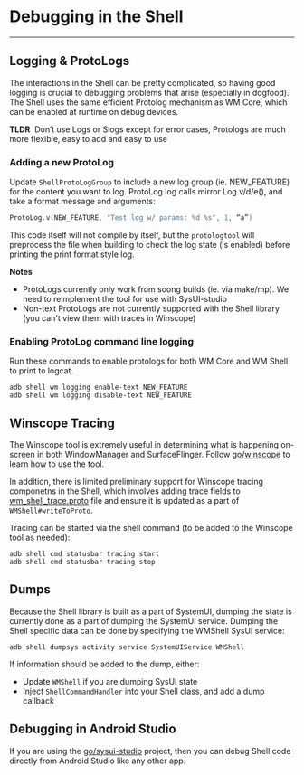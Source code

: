 # Debugging in the Shell

---

## Logging & ProtoLogs

The interactions in the Shell can be pretty complicated, so having good logging is crucial to
debugging problems that arise (especially in dogfood).  The Shell uses the same efficient Protolog
mechanism as WM Core, which can be enabled at runtime on debug devices.

**TLDR**&nbsp; Don’t use Logs or Slogs except for error cases, Protologs are much more flexible,
easy to add and easy to use

### Adding a new ProtoLog
Update `ShellProtoLogGroup` to include a new log group (ie. NEW_FEATURE) for the content you want to
log.  ProtoLog log calls mirror Log.v/d/e(), and take a format message and arguments:
```java
ProtoLog.v(NEW_FEATURE, "Test log w/ params: %d %s", 1, “a”)
```
This code itself will not compile by itself, but the `protologtool` will preprocess the file when
building to check the log state (is enabled) before printing the print format style log.

**Notes**
- ProtoLogs currently only work from soong builds (ie. via make/mp). We need to reimplement the
  tool for use with SysUI-studio
- Non-text ProtoLogs are not currently supported with the Shell library (you can't view them with
  traces in Winscope)

### Enabling ProtoLog command line logging
Run these commands to enable protologs for both WM Core and WM Shell to print to logcat.
```shell
adb shell wm logging enable-text NEW_FEATURE
adb shell wm logging disable-text NEW_FEATURE
```

## Winscope Tracing

The Winscope tool is extremely useful in determining what is happening on-screen in both
WindowManager and SurfaceFlinger.  Follow [go/winscope](http://go/winscope-help) to learn how to
use the tool.

In addition, there is limited preliminary support for Winscope tracing componetns in the Shell,
which involves adding trace fields to [wm_shell_trace.proto](frameworks/base/libs/WindowManager/Shell/proto/wm_shell_trace.proto)
file and ensure it is updated as a part of `WMShell#writeToProto`.

Tracing can be started via the shell command (to be added to the Winscope tool as needed):
```shell
adb shell cmd statusbar tracing start
adb shell cmd statusbar tracing stop
```

## Dumps

Because the Shell library is built as a part of SystemUI, dumping the state is currently done as a
part of dumping the SystemUI service.  Dumping the Shell specific data can be done by specifying the
WMShell SysUI service:

```shell
adb shell dumpsys activity service SystemUIService WMShell
```

If information should be added to the dump, either:
- Update `WMShell` if you are dumping SysUI state
- Inject `ShellCommandHandler` into your Shell class, and add a dump callback

## Debugging in Android Studio

If you are using the [go/sysui-studio](http://go/sysui-studio) project, then you can debug Shell
code directly from Android Studio like any other app.
